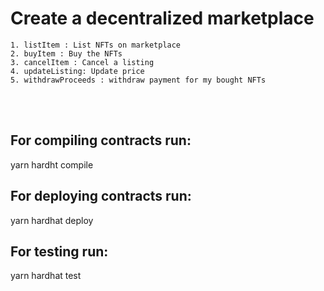 # Create a decentralized marketplace
    1. listItem : List NFTs on marketplace
    2. buyItem : Buy the NFTs
    3. cancelItem : Cancel a listing
    4. updateListing: Update price
    5. withdrawProceeds : withdraw payment for my bought NFTs
 <br /> <br />




## For compiling contracts run:<br />
yarn hardht compile<br />

## For deploying contracts run:<br />
yarn hardhat deploy<br />
## For testing run:<br />
yarn hardhat test<br />
